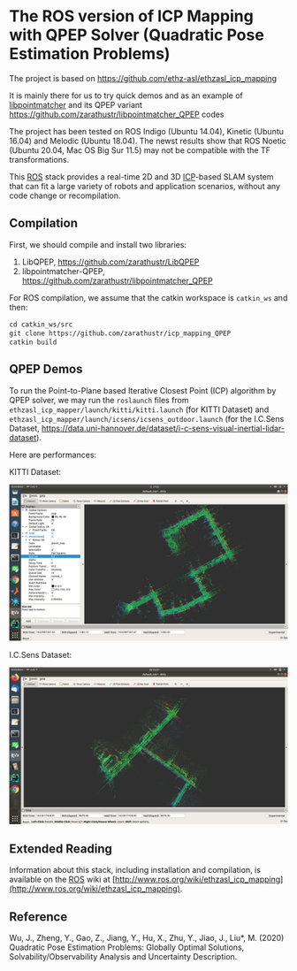 # The ROS version of ICP Mapping with QPEP Solver (Quadratic Pose Estimation Problems)

The project is based on https://github.com/ethz-asl/ethzasl_icp_mapping

It is mainly there for us to try quick demos and as an example of [libpointmatcher](https://github.com/ethz-asl/libpointmatcher) and its QPEP variant https://github.com/zarathustr/libpointmatcher_QPEP codes

The project has been tested on ROS Indigo (Ubuntu 14.04), Kinetic (Ubuntu 16.04) and Melodic (Ubuntu 18.04). The newst results show that ROS Noetic (Ubuntu 20.04, Mac OS Big Sur 11.5) may not be compatible with the TF transformations.

This [ROS] stack provides a real-time 2D and 3D [ICP]-based SLAM system that
can fit a large variety of robots and application scenarios, without any code
change or recompilation.

## Compilation

First, we should compile and install two libraries: 
1. LibQPEP, https://github.com/zarathustr/LibQPEP
2. libpointmatcher-QPEP, https://github.com/zarathustr/libpointmatcher_QPEP

For ROS compilation, we assume that the catkin workspace is ```catkin_ws``` and then:
```
cd catkin_ws/src
git clone https://github.com/zarathustr/icp_mapping_QPEP
catkin build
```

## QPEP Demos
To run the Point-to-Plane based Iterative Closest Point (ICP) algorithm by QPEP solver, we may run the ```roslaunch``` files from ```ethzasl_icp_mapper/launch/kitti/kitti.launch``` (for KITTI Dataset) and ```ethzasl_icp_mapper/launch/icsens/icsens_outdoor.launch``` (for the I.C.Sens Dataset, https://data.uni-hannover.de/dataset/i-c-sens-visual-inertial-lidar-dataset).

Here are performances:

KITTI Dataset:

![alt tag](kitti.png)


I.C.Sens Dataset:

![alt tag](icsens.png)



## Extended Reading

Information about this stack, including installation and compilation, is available on the [ROS] wiki at [http://www.ros.org/wiki/ethzasl_icp_mapping](http://www.ros.org/wiki/ethzasl_icp_mapping).

[ROS]: http://www.ros.org
[ICP]: http://en.wikipedia.org/wiki/Iterative_Closest_Point
[QPEP]: https://github.com/zarathustr/LibQPEP

## Reference
Wu, J., Zheng, Y., Gao, Z., Jiang, Y., Hu, X., Zhu, Y., Jiao, J., Liu*, M. (2020) Quadratic Pose Estimation Problems: Globally Optimal Solutions, Solvability/Observability Analysis and Uncertainty Description.
